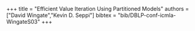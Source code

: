 +++
title =  "Efficient Value Iteration Using Partitioned Models"
authors = ["David Wingate","Kevin D. Seppi"]
bibtex = "bib/DBLP-conf-icmla-WingateS03"
+++
